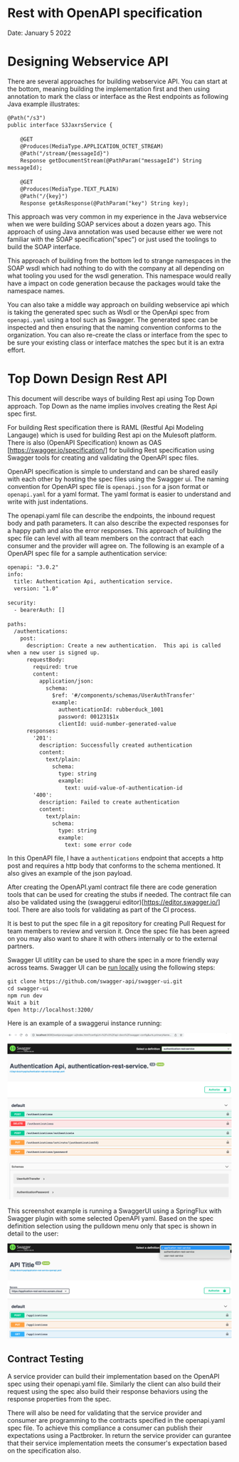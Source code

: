 # Rest with OpenAPI specification
Date: January 5 2022

# Designing Webservice API
There are several approaches for building webservice API.  You can start at the bottom, meaning building the implementation first and then using annotation to mark the class or interface as the Rest endpoints as following Java example illustrates:
```
@Path("/s3")
public interface S3JaxrsService {

    @GET
    @Produces(MediaType.APPLICATION_OCTET_STREAM)
    @Path("/stream/{messageId}")
    Response getDocumentStream(@PathParam("messageId") String messageId);

    @GET
    @Produces(MediaType.TEXT_PLAIN)
    @Path("/{key}")
    Response getAsResponse(@PathParam("key") String key);
```


This approach was very common in my experience in the Java webservice when we were building SOAP services about a dozen years ago.  This approach of using Java annotation was used because either we were not familiar with the SOAP specification("spec") or just used the toolings to build the SOAP interface.

This approach of building from the bottom led to strange namespaces in the SOAP wsdl which had nothing to do with the company at all depending on what tooling you used for the wsdl generation.  This namespace would really have a impact on code generation because the packages would take the namespace names.


You can also take a middle way approach on building webservice api which is taking the generated spec such as Wsdl or the OpenApi spec from `openapi.yaml` using a tool such as Swagger.  The generated spec can be inspected and then ensuring that the naming convention conforms to the organization.  You can also re-create the class or interface from the spec to be sure your existing class or interface matches the spec but it is an extra effort.

# Top Down Design Rest API
This document will describe ways of building Rest api using Top Down approach.  Top Down as the name implies involves creating the Rest Api spec first.  

For building Rest specification there is RAML (Restful Api Modeling Langauge) which is used for building Rest api on the Mulesoft platform.  There is also (OpenAPI Specification) known as OAS [https://swagger.io/specification/] for building Rest specification using Swagger tools for creating and validating the OpenAPI spec files.

OpenAPI specification is simple to understand and can be shared easily with each other by hosting the spec files using the Swagger ui.  The naming convention for OpenAPI spec file is `openapi.json` for a json format or `openapi.yaml` for a yaml format.  The yaml format is easier to understand and write with just indentations.

The openapi.yaml file can describe the endpoints, the inbound request body and path parameters.  It can also describe the expected responses for a happy path and also the error responses.  This approach of building the spec file can level with all team members on the contract that each consumer and the provider will agree on.  The following is an example of a OpenAPI spec file for a sample authentication service:
```
openapi: "3.0.2"
info:
  title: Authentication Api, authentication service.
  version: "1.0"

security:
  - bearerAuth: []

paths:
  /authentications:
    post:
      description: Create a new authentication.  This api is called when a new user is signed up.
      requestBody:
        required: true
        content:
          application/json:
            schema:
              $ref: '#/components/schemas/UserAuthTransfer'
              example:
                authenticationId: rubberduck_1001
                password: 001231$1x
                clientId: uuid-number-generated-value
      responses:
        '201':
          description: Successfully created authentication
          content:
            text/plain:
              schema:
                type: string
                example:
                  text: uuid-value-of-authentication-id
        '400':
          description: Failed to create authentication
          content:
            text/plain:
              schema:
                type: string
                example:
                  text: some error code
```
In this OpenAPI file, I have a `authentications` endpoint that accepts a http post and requires a http body that conforms to the schema mentioned.  It also gives an example of the json payload.  


After creating the OpenAPI.yaml contract file there are code generation tools that can be used for creating the stubs if needed.  The contract file can also be validated using the (swaggerui editor)[https://editor.swagger.io/] tool.  There are also tools for validating as part of the CI process.

It is best to put the spec file in a git repository for creating Pull Request for team members to review and version it.  Once the spec file has been agreed on you may also want to share it with others internally or to the external partners.

Swagger UI utitlity can be used to share the spec in a more friendly way across teams.  Swagger UI can be [run locally](https://swagger.io/docs/open-source-tools/swagger-ui/development/setting-up/) using the following steps:

```
git clone https://github.com/swagger-api/swagger-ui.git
cd swagger-ui
npm run dev
Wait a bit
Open http://localhost:3200/
```

Here is an example of a swaggerui instance running:

![swaggerui-run-locally-example](images/swaggerui-localhost.png)

This screenshot example is running a SwaggerUI using a SpringFlux with Swagger plugin with some selected OpenAPI yaml.  Based on the spec definition selection using the pulldown menu only that spec is shown in detail to the user:

![swaggerui-spec-selection](images/spec-definition-selection.png)

## Contract Testing
A service provider can build their implementation based on the  OpenAPI spec using their openapi.yaml file.  Similarly the client can also build their request using the spec also build their response behaviors using the response properties from the spec.


There will also be need for validating that the service provider and consumer are programming to the contracts specified in the openapi.yaml spec file.  To achieve this compliance a consumer can publish their expectations using a Pactbroker.  In return the service provider can gurantee that their service implementation meets the consumer's expectation based on the specification also.  




